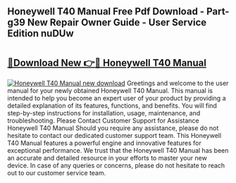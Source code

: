 ## Honeywell T40 Manual Free Pdf Download - Part-g39 New Repair Owner Guide - User Service Edition nuDUw

# <h2><a href="http://cf2159.oget.top/?id=Honeywell+T40+Manual">🔗Download New 👉🔴 Honeywell T40 Manual</a></h2>

[![Honeywell T40 Manual new download](https://i.imgur.com/5g1atiW.png)](http://cf2159.oget.top/?id=Honeywell+T40+Manual)
Greetings and welcome to the user manual for your newly obtained Honeywell T40 Manual. This manual is intended to help you become an expert user of your product by providing a detailed explanation of its features, functions, and benefits. You will find step-by-step instructions for installation, usage, maintenance, and troubleshooting. Please Contact Customer Support for Assistance Honeywell T40 Manual Should you require any assistance, please do not hesitate to contact our dedicated customer support team. This Honeywell T40 Manual features a powerful engine and innovative features for exceptional performance. We trust that the Honeywell T40 Manual has been an accurate and detailed resource in your efforts to master your new device. In case of any queries or concerns, please do not hesitate to reach out to our customer service team.
